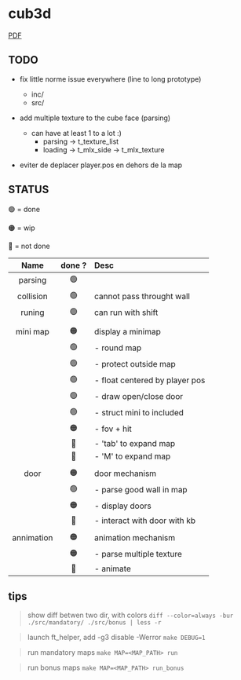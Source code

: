 # cub3d

[PDF](https://cdn.intra.42.fr/pdf/pdf/68043/en.subject.pdf)

## TODO

- fix little norme issue everywhere (line to long prototype)
  - inc/
  - src/
- add multiple texture to the cube face (parsing)
  - can have at least 1 to a lot :)
    - parsing -> t_texture_list
    - loading -> t_mlx_side -> t_mlx_texture

- eviter de deplacer player.pos en dehors de la map

## STATUS

:green_circle:				= done

:orange_circle:	= wip

:red_circle:						= not done

|Name      |done ?         | Desc                         |
|:--------:|:-------------:|:-----------------------------|
|parsing   |:green_circle: |                              |
|collision |:green_circle: |cannot pass throught wall     |
|runing    |:green_circle: |can run with shift            |
|          |               |                              |
|mini map  |:orange_circle:|display a minimap             |
|          |:green_circle: |- round map                   |
|          |:green_circle: |- protect outside map         |
|          |:green_circle: |- float centered by player pos|
|          |:green_circle: |- draw open/close door        |
|          |:green_circle: |- struct mini to included     |
|          |:orange_circle:|- fov + hit                   |
|          |:red_circle:   |- 'tab' to expand map         |
|          |:red_circle:   |- 'M' to expand map           |
|          |               |                              |
|door      |:orange_circle:|door mechanism                |
|          |:green_circle: |- parse good wall in map      |
|          |:orange_circle:|- display doors               |
|          |:red_circle:   |- interact with door with kb  |
|          |               |                              |
|annimation|:orange_circle:|animation mechanism           |
|          |:orange_circle:|- parse multiple texture      |
|          |:red_circle:   |- animate                     |


## tips

> show diff betwen two dir, with colors
`diff --color=always -bur ./src/mandatory/ ./src/bonus | less -r`

> launch ft_helper, add -g3 disable -Werror
`make DEBUG=1`

> run mandatory maps
`make MAP=<MAP_PATH> run`

> run bonus maps
`make MAP=<MAP_PATH> run_bonus`
